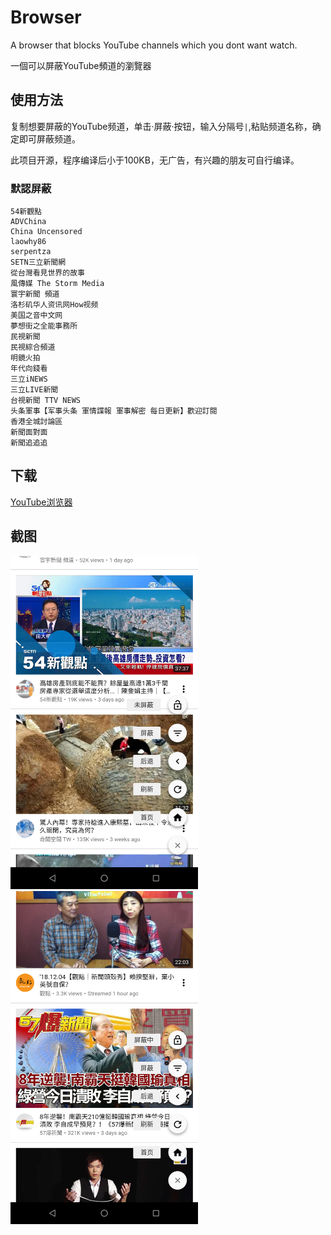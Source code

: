 # Browser

A browser that blocks YouTube channels which you dont want watch.

一個可以屏蔽YouTube頻道的瀏覽器

## 使用方法

复制想要屏蔽的YouTube频道，单击·屏蔽·按钮，输入分隔号`|`,粘贴频道名称，确定即可屏蔽频道。

此项目开源，程序编译后小于100KB，无广告，有兴趣的朋友可自行编译。

### 默認屏蔽

    54新觀點
    ADVChina
    China Uncensored
    laowhy86
    serpentza
    SETN三立新聞網
    從台灣看見世界的故事
    風傳媒 The Storm Media
    寰宇新聞 頻道
    洛杉矶华人资讯网How视频
    美国之音中文网
    夢想街之全能事務所
    民視新聞
    民視綜合頻道
    明鏡火拍
    年代向錢看
    三立iNEWS
    三立LIVE新聞
    台視新聞 TTV NEWS
    头条軍事【军事头条 軍情諜報 軍事解密 每日更新】歡迎訂閱
    香港全城討論區
    新聞面對面
    新聞追追追

## 下载

[YouTube浏览器](https://github.com/grandiloquent/Kotlin-YouTube-Browser/raw/master/release/youtube_browser.apk)


## 截图
<div style="display:inline">
<img src="Screenshots/Screenshot_2018-12-04-11-27-54.png" width="300px">
<img src="Screenshots/Screenshot_2018-12-04-11-28-19.png" width="300px">
</div>

